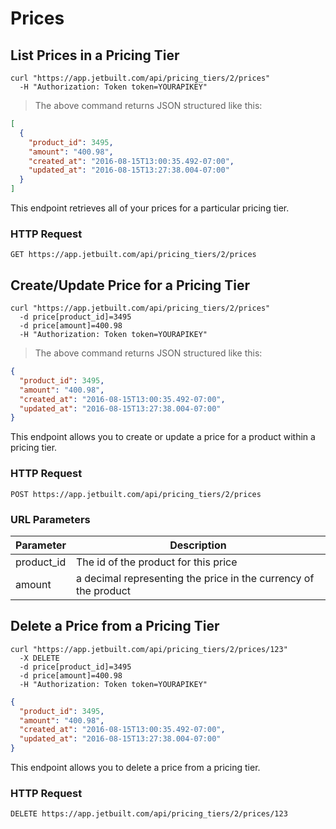 # Prices

## List Prices in a Pricing Tier

```shell
curl "https://app.jetbuilt.com/api/pricing_tiers/2/prices"
  -H "Authorization: Token token=YOURAPIKEY"
```

> The above command returns JSON structured like this:

```json
[
  {
    "product_id": 3495,
    "amount": "400.98",
    "created_at": "2016-08-15T13:00:35.492-07:00",
    "updated_at": "2016-08-15T13:27:38.004-07:00"
  }
]
```

This endpoint retrieves all of your prices for a particular pricing tier.

### HTTP Request

`GET https://app.jetbuilt.com/api/pricing_tiers/2/prices`


## Create/Update Price for a Pricing Tier

```shell
curl "https://app.jetbuilt.com/api/pricing_tiers/2/prices"
  -d price[product_id]=3495
  -d price[amount]=400.98
  -H "Authorization: Token token=YOURAPIKEY"
```

> The above command returns JSON structured like this:

```json
{
  "product_id": 3495,
  "amount": "400.98",
  "created_at": "2016-08-15T13:00:35.492-07:00",
  "updated_at": "2016-08-15T13:27:38.004-07:00"
}
```

This endpoint allows you to create or update a price for a product within a pricing tier.

### HTTP Request

`POST https://app.jetbuilt.com/api/pricing_tiers/2/prices`

### URL Parameters

Parameter | Description
--------- | -----------
product_id | The id of the product for this price
amount | a decimal representing the price in the currency of the product

## Delete a Price from a Pricing Tier

```shell
curl "https://app.jetbuilt.com/api/pricing_tiers/2/prices/123"
  -X DELETE
  -d price[product_id]=3495
  -d price[amount]=400.98
  -H "Authorization: Token token=YOURAPIKEY"
```

```json
{
  "product_id": 3495,
  "amount": "400.98",
  "created_at": "2016-08-15T13:00:35.492-07:00",
  "updated_at": "2016-08-15T13:27:38.004-07:00"
}
```

This endpoint allows you to delete a price from a pricing tier.

### HTTP Request

`DELETE https://app.jetbuilt.com/api/pricing_tiers/2/prices/123`
